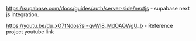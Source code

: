 https://supabase.com/docs/guides/auth/server-side/nextjs - supabase next js integration.

https://youtu.be/du_xO7fNdos?si=qvWl8_MdOAQWgU_b - Reference project youtube link
